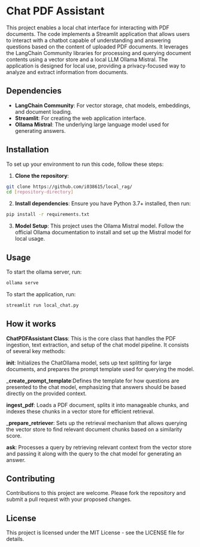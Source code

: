 # Chat PDF Assistant
This project enables a local chat interface for interacting with PDF documents.
The code implements a Streamlit application that allows users to interact with a chatbot capable of understanding and answering questions based on the content of uploaded PDF documents. It leverages the LangChain Community libraries for processing and querying document contents using a vector store and a local LLM Ollama Mistral. The application is designed for local use, providing a privacy-focused way to analyze and extract information from documents.

## Dependencies
- **LangChain Community**: For vector storage, chat models, embeddings, and document loading.
- **Streamlit**: For creating the web application interface.
- **Ollama Mistral**: The underlying large language model used for generating answers.

## Installation
To set up your environment to run this code, follow these steps:
1. **Clone the repository**:
```bash
git clone https://github.com/i038615/local_rag/
cd [repository-directory]
```
2. **Install dependencies**:
Ensure you have Python 3.7+ installed, then run:
```bash
pip install -r requirements.txt
```
3. **Model Setup**:
This project uses the Ollama Mistral model. Follow the official Ollama documentation to install and set up the Mistral model for local usage.

## Usage
To start the ollama server, run:
```bash
ollama serve
```
To start the application, run:
```bash
streamlit run local_chat.py
```

## How it works
__ChatPDFAssistant Class__: 
This is the core class that handles the PDF ingestion, text extraction, and setup of the chat model pipeline. 
It consists of several key methods:

____init____: Initializes the ChatOllama model, sets up text splitting for large documents, and prepares the prompt template used for querying the model.

___create_prompt_template__:Defines the template for how questions are presented to the chat model, emphasizing that answers should be based directly on the provided context.

__ingest_pdf__: Loads a PDF document, splits it into manageable chunks, and indexes these chunks in a vector store for efficient retrieval.

___prepare_retriever__: Sets up the retrieval mechanism that allows querying the vector store to find relevant document chunks based on a similarity score.

__ask__: Processes a query by retrieving relevant context from the vector store and passing it along with the query to the chat model for generating an answer.

## Contributing

Contributions to this project are welcome. Please fork the repository and submit a pull request with your proposed changes.

## License

This project is licensed under the MIT License - see the LICENSE file for details.

